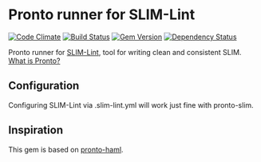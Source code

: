 # Pronto runner for SLIM-Lint

[![Code Climate](https://codeclimate.com/repos/57a5f7834b22b0768a0002a7/badges/1af5cf4491504f26b8c5/gpa.svg)](https://codeclimate.com/repos/57a5f7834b22b0768a0002a7/feed)
[![Build Status](https://travis-ci.org/nysthee/pronto-slim.svg?branch=master)](https://travis-ci.org/nysthee/pronto-slim)
[![Gem Version](https://badge.fury.io/rb/pronto-haml.png)](http://badge.fury.io/rb/pronto-haml)
[![Dependency Status](https://gemnasium.com/badges/github.com/nysthee/pronto-slim.svg)](https://gemnasium.com/github.com/nysthee/pronto-slim)

Pronto runner for [SLIM-Lint](https://github.com/sds/slim-lint), tool for writing clean and consistent SLIM. [What is Pronto?](https://github.com/mmozuras/pronto)

## Configuration
Configuring SLIM-Lint via .slim-lint.yml will work just fine with pronto-slim.

## Inspiration
This gem is based on [pronto-haml](https://github.com/mmozuras/pronto-haml).
